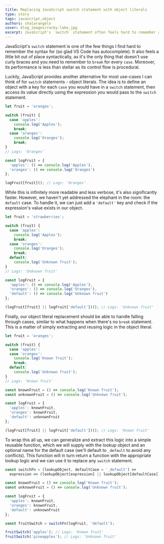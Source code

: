 ```yaml
---
title: Replacing JavaScript switch statement with object literals
type: story
tags: javascript,object
authors: chalarangelo
cover: blog_images/rocky-lake.jpg
excerpt: JavaScript's `switch` statement often feels hard to remember and a little bit out of place. Maybe it's time to use object literals, instead.
---
```


JavaScript's `switch` statement is one of the few things I find hard to remember the syntax for (so glad VS Code has autocomplete). It also feels a little bit out of place syntactically, as it's the only thing that doesn't use curly braces and you need to remember to `break` for every `case`. Moreover, its performance is less than stellar as its control flow is procedural.

Luckily, JavaScript provides another alternative for most use-cases I can think of for `switch` statements - object literals. The idea is to define an object with a key for each `case` you would have in a `switch` statement, then access its value directly using the expression you would pass to the `switch` statement.

```js
let fruit = 'oranges';

switch (fruit) {
  case 'apples':
    console.log('Apples');
    break;
  case 'oranges':
    console.log('Oranges');
    break;
}
// Logs: 'Oranges'

const logFruit = {
  'apples': () => console.log('Apples'),
  'oranges': () => console.log('Oranges')
};

logFruit[fruit](); // Logs: 'Oranges'
```

While this is infinitely more readable and less verbose, it's also significantly faster. However, we haven't yet addressed the elephant in the room: the `default` case. To handle it, we can just add a `'default'` key and check if the expression's value exists in our object.

```js
let fruit = 'strawberries';

switch (fruit) {
  case 'apples':
    console.log('Apples');
    break;
  case 'oranges':
    console.log('Oranges');
    break;
  default:
    console.log('Unknown fruit');
}
// Logs: 'Unknown fruit'

const logFruit = {
  'apples': () => console.log('Apples'),
  'oranges': () => console.log('Oranges'),
  'default': () => console.log('Unknown fruit')
};

(logFruit[fruit] || logFruit['default'])(); // Logs: 'Unknown fruit'
```

Finally, our object literal replacement should be able to handle falling through cases, similar to what happens when there's no `break` statement. This is a matter of simply extracting and reusing logic in the object literal.

```js
let fruit = 'oranges';

switch (fruit) {
  case 'apples':
  case 'oranges':
    console.log('Known fruit');
    break;
  default:
    console.log('Unknown fruit');
}
// Logs: 'Known fruit'

const knownFruit = () => console.log('Known fruit');
const unknownFruit = () => console.log('Unknown fruit');

const logFruit = {
  'apples': knownFruit,
  'oranges': knownFruit,
  'default': unknownFruit
};

(logFruit[fruit] || logFruit['default'])(); // Logs: 'Known fruit'
```

To wrap this all up, we can generalize and extract this logic into a simple reusable function, which we will supply with the lookup object and an optional name for the default case (we'll default to `_default` to avoid any conflicts). This function will in turn return a function with the appropriate lookup logic and we can use it to replace any `switch` statement.

```js
const switchFn = (lookupObject, defaultCase = '_default') =>
  expression => (lookupObject[expression] || lookupObject[defaultCase])();

const knownFruit = () => console.log('Known fruit');
const unknownFruit = () => console.log('Unknown fruit');

const logFruit = {
  'apples': knownFruit,
  'oranges': knownFruit,
  'default': unknownFruit
};

const fruitSwitch = switchFn(logFruit, 'default');

fruitSwitch('apples'); // Logs: 'Known fruit'
fruitSwitch('pineapples'); // Logs: 'Unknown fruit'
```
